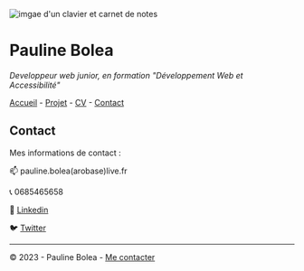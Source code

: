 ![imgae d'un clavier et carnet de notes](https://cdn.discordapp.com/attachments/1208043598558400513/1215577342060003338/image.png?ex=65fd419e&is=65eacc9e&hm=49eb395d3af443bd8ce47c404f203635e72e023da201ef21c55a3df8a0b04373&)

# Pauline Bolea
*Developpeur web junior, en formation "Développement Web et Accessibilité"*

[Accueil](README.md) - [Projet](projets.md) - [CV](CV.md) - [Contact](Contact.md)

## Contact

Mes informations de contact :

:mailbox: pauline.bolea(arobase)live.fr

:telephone_receiver: 0685465658

:necktie: [Linkedin](Contact.md)

:bird: [Twitter](Contact.md)

---

© 2023 - Pauline Bolea - [Me contacter](Contact.md)